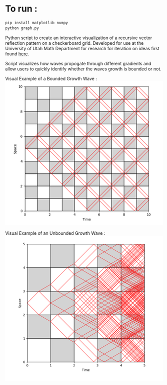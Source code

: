 # To run :
```bash
pip install matplotlib numpy
python graph.py 
```
  

Python script to create an interactive visualization of a recursive vector reflection pattern on a checkerboard grid. Developed for use at the University of Utah Math Department for research for iteration on ideas first found [here](https://arxiv.org/abs/1705.00539). 

Script visualizes how waves propogate through different gradients and allow users to quickly identify whether the waves growth is bounded or not. 

Visual Example of a Bounded Growth Wave :
![Bounded Growth Wave](examples/bounded.png)

Visual Example of an Unbounded Growth Wave : 
![Unbounded Growth Wave](examples/unbounded.png)
